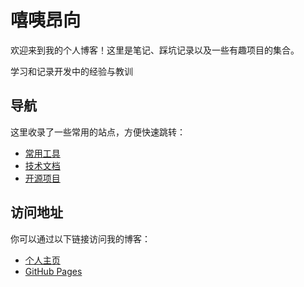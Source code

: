 # 嘻咦昂向

欢迎来到我的个人博客！这里是笔记、踩坑记录以及一些有趣项目的集合。

学习和记录开发中的经验与教训

## 导航

这里收录了一些常用的站点，方便快速跳转：
- [常用工具](https://xjw.life/pages/nav/#%E5%B7%A5%E5%85%B7)
- [技术文档](https://xjw.life/pages/nav/)
- [开源项目]((https://xjw.life/pages/notes/others/project.html))

## 访问地址

你可以通过以下链接访问我的博客：

- [个人主页](https://www.xjw.life)
- [GitHub Pages](https://xjw-fatter.github.io/vitepress-blog/)